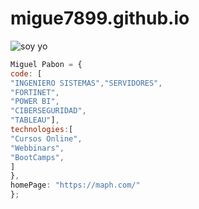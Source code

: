 # migue7899.github.io
![soy yo]([https://1drv.ms/i/s!AnV5b9RvFvkMg3UQuKfsRm2EJMfj?e=g74my5](https://ams03pap001files.storage.live.com/y4mCC7G1GTEX9T2RueWEWPm7Br9nqlmUHOhhir_HdMM2T1hitm_jZuem1noZ2swzsI4R26x_tut5R8UpKjOzI30zwJoGs53ecKM6d_ObVIJTvpSbFSqBKK6SbniYFEuAKFge3lkLuZ3i8Z8xMpgnxst8rQm4CyzfdBBOjg5H6GDkdTM1uhBL021Xg1cEjb6EdvX?encodeFailures=1&width=986&height=555)https://ams03pap001files.storage.live.com/y4mCC7G1GTEX9T2RueWEWPm7Br9nqlmUHOhhir_HdMM2T1hitm_jZuem1noZ2swzsI4R26x_tut5R8UpKjOzI30zwJoGs53ecKM6d_ObVIJTvpSbFSqBKK6SbniYFEuAKFge3lkLuZ3i8Z8xMpgnxst8rQm4CyzfdBBOjg5H6GDkdTM1uhBL021Xg1cEjb6EdvX?encodeFailures=1&width=986&height=555)
```javascript
Miguel Pabon = {
code: [
"INGENIERO SISTEMAS","SERVIDORES",
"FORTINET",
"POWER BI",
"CIBERSEGURIDAD",
"TABLEAU"],
technologies:[
"Cursos Online",
"Webbinars",
"BootCamps",
]
},
homePage: "https://maph.com/"
};
